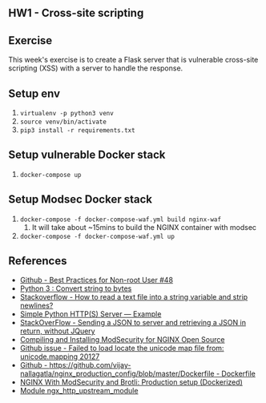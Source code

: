 ## HW1 - Cross-site scripting

## Exercise
This week's exercise is to create a Flask server that is vulnerable cross-site scripting (XSS) with a server to handle the response.

## Setup env
1. `virtualenv -p python3 venv`
1. `source venv/bin/activate`
1. `pip3 install -r requirements.txt`

## Setup vulnerable Docker stack
1. `docker-compose up`

## Setup Modsec Docker stack
1. `docker-compose -f docker-compose-waf.yml build nginx-waf`
    1. It will take about ~15mins to build the NGINX container with modsec
1. `docker-compose -f docker-compose-waf.yml up`

## References 
* [Github - Best Practices for Non-root User #48](https://github.com/mhart/alpine-node/issues/48)
* [Python 3 : Convert string to bytes](https://www.mkyong.com/python/python-3-convert-string-to-bytes/)
* [Stackoverflow - How to read a text file into a string variable and strip newlines?](https://stackoverflow.com/questions/8369219/how-to-read-a-text-file-into-a-string-variable-and-strip-newlines)
* [Simple Python HTTP(S) Server — Example](https://blog.anvileight.com/posts/simple-python-http-server/)
* [StackOverFlow - Sending a JSON to server and retrieving a JSON in return, without JQuery](https://stackoverflow.com/questions/24468459/sending-a-json-to-server-and-retrieving-a-json-in-return-without-jquery)
* [Compiling and Installing ModSecurity for NGINX Open Source](https://www.nginx.com/blog/compiling-and-installing-modsecurity-for-open-source-nginx/)
* [Github issue - Failed to load locate the unicode map file from: unicode.mapping 20127](https://github.com/SpiderLabs/ModSecurity/issues/1941)
* [Github - https://github.com/vijay-nallagatla/nginx_production_config/blob/master/Dockerfile - Dockerfile](https://github.com/vijay-nallagatla/nginx_production_config/blob/master/Dockerfile)
* [NGINX With ModSecurity and Brotli: Production setup (Dockerized)](https://medium.com/swlh/nginx-with-modsecurity-and-brotli-production-setup-dockerized-2d1407600415)
* [Module ngx_http_upstream_module](http://nginx.org/en/docs/http/ngx_http_upstream_module.html?)
